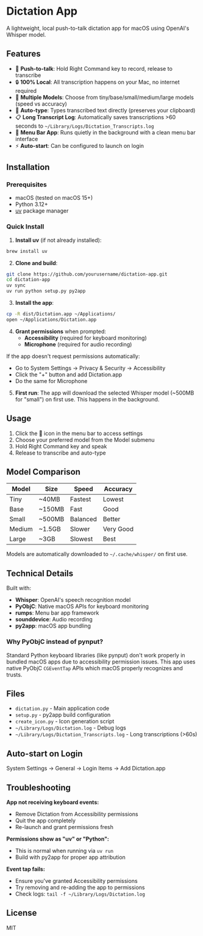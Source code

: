 # Dictation App

A lightweight, local push-to-talk dictation app for macOS using OpenAI's Whisper model.

## Features

- 🎤 **Push-to-talk**: Hold Right Command key to record, release to transcribe
- 🔒 **100% Local**: All transcription happens on your Mac, no internet required
- 🚀 **Multiple Models**: Choose from tiny/base/small/medium/large models (speed vs accuracy)
- 📝 **Auto-type**: Types transcribed text directly (preserves your clipboard)
- 📋 **Long Transcript Log**: Automatically saves transcriptions >60 seconds to `~/Library/Logs/Dictation_Transcripts.log`
- 🎨 **Menu Bar App**: Runs quietly in the background with a clean menu bar interface
- ⚡ **Auto-start**: Can be configured to launch on login

## Installation

### Prerequisites
- macOS (tested on macOS 15+)
- Python 3.12+
- [uv](https://github.com/astral-sh/uv) package manager

### Quick Install

1. **Install uv** (if not already installed):
```bash
brew install uv
```

2. **Clone and build**:
```bash
git clone https://github.com/yourusername/dictation-app.git
cd dictation-app
uv sync
uv run python setup.py py2app
```

3. **Install the app**:
```bash
cp -R dist/Dictation.app ~/Applications/
open ~/Applications/Dictation.app
```

4. **Grant permissions** when prompted:
   - **Accessibility** (required for keyboard monitoring)
   - **Microphone** (required for audio recording)

If the app doesn't request permissions automatically:
- Go to System Settings → Privacy & Security → Accessibility
- Click the "+" button and add Dictation.app
- Do the same for Microphone

5. **First run**: The app will download the selected Whisper model (~500MB for "small") on first use. This happens in the background.

## Usage

1. Click the 🎤 icon in the menu bar to access settings
2. Choose your preferred model from the Model submenu
3. Hold Right Command key and speak
4. Release to transcribe and auto-type

## Model Comparison

| Model | Size | Speed | Accuracy |
|-------|------|-------|----------|
| Tiny | ~40MB | Fastest | Lowest |
| Base | ~150MB | Fast | Good |
| Small | ~500MB | Balanced | Better |
| Medium | ~1.5GB | Slower | Very Good |
| Large | ~3GB | Slowest | Best |

Models are automatically downloaded to `~/.cache/whisper/` on first use.

## Technical Details

Built with:
- **Whisper**: OpenAI's speech recognition model
- **PyObjC**: Native macOS APIs for keyboard monitoring
- **rumps**: Menu bar app framework
- **sounddevice**: Audio recording
- **py2app**: macOS app bundling

### Why PyObjC instead of pynput?

Standard Python keyboard libraries (like pynput) don't work properly in bundled macOS apps due to accessibility permission issues. This app uses native PyObjC `CGEventTap` APIs which macOS properly recognizes and trusts.

## Files

- `dictation.py` - Main application code
- `setup.py` - py2app build configuration
- `create_icon.py` - Icon generation script
- `~/Library/Logs/Dictation.log` - Debug logs
- `~/Library/Logs/Dictation_Transcripts.log` - Long transcriptions (>60s)

## Auto-start on Login

System Settings → General → Login Items → Add Dictation.app

## Troubleshooting

**App not receiving keyboard events:**
- Remove Dictation from Accessibility permissions
- Quit the app completely
- Re-launch and grant permissions fresh

**Permissions show as "uv" or "Python":**
- This is normal when running via `uv run`
- Build with py2app for proper app attribution

**Event tap fails:**
- Ensure you've granted Accessibility permissions
- Try removing and re-adding the app to permissions
- Check logs: `tail -f ~/Library/Logs/Dictation.log`

## License

MIT
